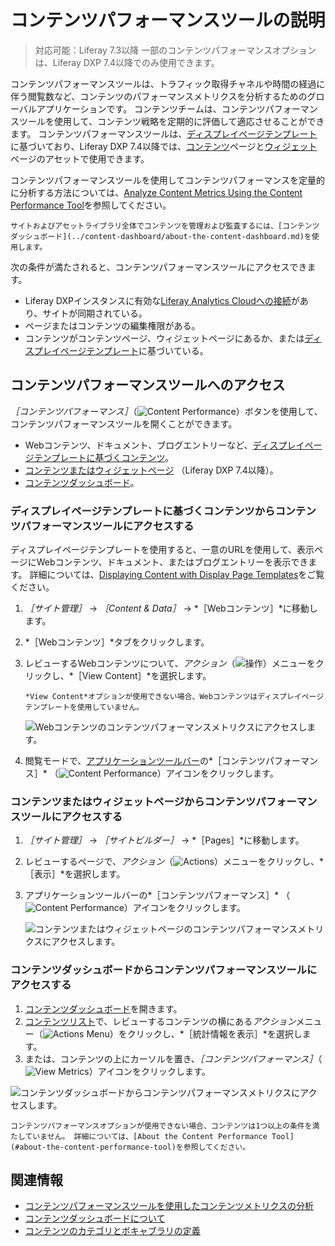 # コンテンツパフォーマンスツールの説明

> 対応可能：Liferay 7.3以降 一部のコンテンツパフォーマンスオプションは、Liferay DXP 7.4以降でのみ使用できます。

コンテンツパフォーマンスツールは、トラフィック取得チャネルや時間の経過に伴う閲覧数など、コンテンツのパフォーマンスメトリクスを分析するためのグローバルアプリケーションです。 コンテンツチームは、コンテンツパフォーマンスツールを使用して、コンテンツ戦略を定期的に評価して適応させることができます。 コンテンツパフォーマンスツールは、[ディスプレイページテンプレート](../../site-building/displaying-content/using-display-page-templates/publishing-content-with-display-pages.md)に基づいており、Liferay DXP 7.4以降では、[コンテンツ](../../site-building/creating-pages/building-and-managing-content-pages/content-pages-overview.md)ページと[ウィジェット](../../site-building/creating-pages/using-widget-pages/configuring-widgets/adding-widgets-to-a-page.md)ページのアセットで使用できます。

コンテンツパフォーマンスツールを使用してコンテンツパフォーマンスを定量的に分析する方法については、[Analyze Content Metrics Using the Content Performance Tool](./analyze-content-metrics-using-content-performance-tool.md)を参照してください。

```{note}
サイトおよびアセットライブラリ全体でコンテンツを管理および監査するには、[コンテンツダッシュボード](../content-dashboard/about-the-content-dashboard.md)を使用します。
```

次の条件が満たされると、コンテンツパフォーマンスツールにアクセスできます。

- Liferay DXPインスタンスに有効な[Liferay Analytics Cloudへの接続](https://learn.liferay.com/analytics-cloud/latest/en/connecting-data-sources/connecting-liferay-dxp-to-analytics-cloud.html)があり、サイトが同期されている。
- ページまたはコンテンツの編集権限がある。
- コンテンツがコンテンツページ、ウィジェットページにあるか、または[ディスプレイページテンプレート](../../site-building/displaying-content/using-display-page-templates/publishing-content-with-display-pages.md)に基づいている。

## コンテンツパフォーマンスツールへのアクセス

*［コンテンツパフォーマンス］*（![Content Performance](../../images/icon-analytics.png)）ボタンを使用して、コンテンツパフォーマンスツールを開くことができます。

- Webコンテンツ、ドキュメント、ブログエントリーなど、[ディスプレイページテンプレートに基づくコンテンツ](#accessing-the-content-performance-tool-from-content-based-on-a-display-page-template)。
- [コンテンツまたはウィジェットページ](#accessing-the-content-performance-tool-from-content-or-widget-pages) （Liferay DXP 7.4以降）。
- [コンテンツダッシュボード](#accessing-the-content-performance-tool-from-the-content-dashboard)。

### ディスプレイページテンプレートに基づくコンテンツからコンテンツパフォーマンスツールにアクセスする

ディスプレイページテンプレートを使用すると、一意のURLを使用して、表示ページにWebコンテンツ、ドキュメント、またはブログエントリーを表示できます。 詳細については、[Displaying Content with Display Page Templates](../../site-building/displaying-content/using-display-page-templates/publishing-content-with-display-pages.md)をご覧ください。

1. *［サイト管理］* &rarr; *［Content & Data］* &rarr; *［Webコンテンツ］*に移動します。
1. *［Webコンテンツ］*タブをクリックします。
1. レビューするWebコンテンツについて、*アクション*（![操作](../../images/icon-actions.png)）メニューをクリックし、*［View Content］*を選択します。

   ```{note}
   *View Content*オプションが使用できない場合、Webコンテンツはディスプレイページテンプレートを使用していません。
   ```

   ![Webコンテンツのコンテンツパフォーマンスメトリクスにアクセスします。](./about-the-content-performance-tool/images/04.png)

1. 閲覧モードで、[アプリケーションツールバー](../../getting-started/navigating-dxp.md#applications-bar)の*［コンテンツパフォーマンス］* （![Content Performance](../../images/icon-analytics.png)）アイコンをクリックします。

### コンテンツまたはウィジェットページからコンテンツパフォーマンスツールにアクセスする

1. *［サイト管理］* &rarr; *［サイトビルダー］* &rarr; *［Pages］*に移動します。
1. レビューするページで、*アクション*（![Actions](../../images/icon-actions.png)）メニューをクリックし、*［表示］*を選択します。
1. アプリケーションツールバーの*［コンテンツパフォーマンス］* （![Content Performance](../../images/icon-analytics.png)）アイコンをクリックします。

   ![コンテンツまたはウィジェットページのコンテンツパフォーマンスメトリクスにアクセスします。](./about-the-content-performance-tool/images/03.png)

### コンテンツダッシュボードからコンテンツパフォーマンスツールにアクセスする

1. [コンテンツダッシュボード](../content-dashboard/content-dashboard-interface.md#accessing-the-content-dashboard)を開きます。
1. [コンテンツリスト](../content-dashboard/content-dashboard-interface.md#contents-list)で、レビューするコンテンツの横にある*アクション*メニュー（![Actions Menu](../../images/icon-actions.png)）をクリックし、*［統計情報を表示］*を選択します。
1. または、コンテンツの上にカーソルを置き、*［コンテンツパフォーマンス］*（![View Metrics](../../images/icon-analytics.png)）アイコンをクリックします。

![コンテンツダッシュボードからコンテンツパフォーマンスメトリクスにアクセスします。](./about-the-content-performance-tool/images/05.png)

```{note}
コンテンツパフォーマンスオプションが使用できない場合、コンテンツは1つ以上の条件を満たしていません。 詳細については、[About the Content Performance Tool](#about-the-content-performance-tool)を参照してください。
```

## 関連情報

- [コンテンツパフォーマンスツールを使用したコンテンツメトリクスの分析](./analyze-content-metrics-using-content-performance-tool.md)
- [コンテンツダッシュボードについて](../content-dashboard/about-the-content-dashboard.md)
- [コンテンツのカテゴリとボキャブラリの定義](../tags-and-categories/defining-categories-and-vocabularies-for-content.md)
